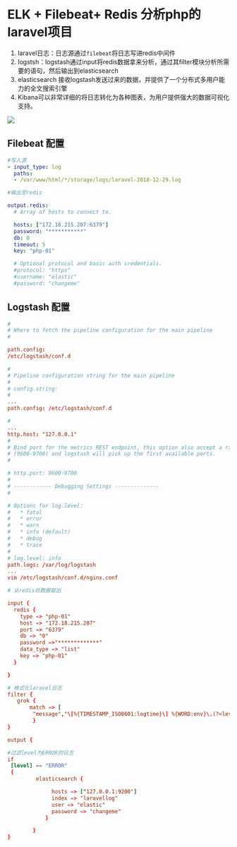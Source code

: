 # ELK + Filebeat+ Redis 分析php的laravel项目

1. laravel日志：日志源通过`filebeat`将日志写进redis中间件
2. logstsh：logstash通过input将redis数据拿来分析，通过其filter模块分析所需要的语句，然后输出到elasticsearch
3. elasticsearch 接收logstash发送过来的数据，并提供了一个分布式多用户能力的全文搜索引擎
4. Kibana可以非常详细的将日志转化为各种图表，为用户提供强大的数据可视化支持。

![](https://gitee.com/owen2016/pic-hub/raw/master/pics/20201206233409.png)

## Filebeat 配置

``` yaml
#写入源
- input_type: log
  paths:
  - /var/www/html/*/storage/logs/laravel-2018-12-29.log

#输出至redis

output.redis:
  # Array of hosts to connect to.

  hosts: ["172.18.215.207:6379"]
  password: "***********"
  db: 0
  timeout: 5
  key: "php-01"

  # Optional protocol and basic auth credentials.
  #protocol: "https"
  #username: "elastic"
  #password: "changeme"
```

## Logstash 配置

```conf
#
# Where to fetch the pipeline configuration for the main pipeline
#

path.config:
/etc/logstash/conf.d

#
# Pipeline configuration string for the main pipeline
#
# config.string:
#
...
path.config: /etc/logstash/conf.d

#
...
http.host: "127.0.0.1"
#
# Bind port for the metrics REST endpoint, this option also accept a range
# (9600-9700) and logstash will pick up the first available ports.
#

# http.port: 9600-9700
#
# ------------ Debugging Settings --------------
#

# Options for log.level:
#   * fatal
#   * error
#   * warn
#   * info (default)
#   * debug
#   * trace
#
# log.level: info
path.logs: /var/log/logstash
...
vim /etc/logstash/conf.d/nginx.conf

# 从redis将数据取出

input {
  redis {
    type => "php-01"
    host => "172.18.215.207"
    port => "6379"
    db => "0"
    password =>"*************"
    data_type => "list"
    key => "php-01"
  }

}

# 格式化laravel日志
filter {
   grok {
       match => [ 
        "message","\[%{TIMESTAMP_ISO8601:logtime}\] %{WORD:env}\.(?<level>[A-Z]{4,5})\: %{GREEDYDATA:msg}}"]
        }
}

output {

#过滤level为ERROR的日志
if
 [level] == "ERROR"
 {
         elasticsearch {

              hosts => ["127.0.0.1:9200"]
              index => "laravellog"
              user => "elastic"
              password => "changeme"
            }

        }
}
```